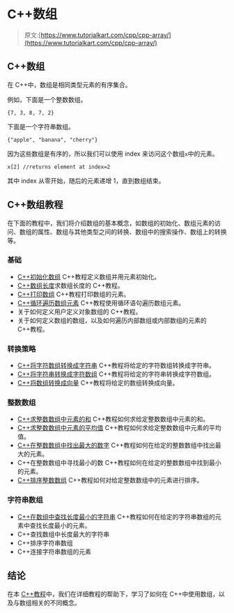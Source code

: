 # C++数组

> 原文:[https://www.tutorialkart.com/cpp/cpp-array/](https://www.tutorialkart.com/cpp/cpp-array/)

## C++数组

在 C++中，数组是相同类型元素的有序集合。

例如，下面是一个整数数组。

```
{7, 3, 8, 7, 2}

```

下面是一个字符串数组。

```
{"apple", "banana", "cherry"}

```

因为这些数组是有序的，所以我们可以使用 index 来访问这个数组`x`中的元素。

```
x[2] //returns element at index=2

```

其中 index 从零开始，随后的元素递增 1，直到数组结束。

## C++数组教程

在下面的教程中，我们将介绍数组的基本概念，如数组的初始化、数组元素的访问、数组的属性、数组与其他类型之间的转换、数组中的搜索操作、数组上的转换等。

### 基础

*   [C++初始化数组](https://www.tutorialkart.com/cpp/cpp-initialize-array/) C++教程定义数组并用元素初始化。
*   [C++数组长度](https://www.tutorialkart.com/cpp/cpp-array-length/)求数组长度的 C++教程。
*   [C++打印数组](https://www.tutorialkart.com/cpp/cpp-print-array/) C++教程打印数组的元素。
*   [C++循环遍历数组元素](https://www.tutorialkart.com/cpp/cpp-array-loop/) C++教程使用循环语句遍历数组元素。
*   关于如何定义用户定义对象数组的 C++教程。
*   关于如何定义数组的数组，以及如何遍历内部数组或内部数组的元素的 C++教程。

### 转换策略

*   [C++将字符数组转换成字符串](https://www.tutorialkart.com/cpp/cpp-convert-char-array-to-string/) C++教程将给定的字符数组转换成字符串。
*   [C++将字符串转换成字符数组](https://www.tutorialkart.com/cpp/cpp-convert-string-to-char-array/) C++教程将给定的字符串转换成字符数组。
*   [C++将数组转换成向量](https://www.tutorialkart.com/cpp/cpp-convert-array-to-vector/) C++教程将给定的数组转换成向量。

### 整数数组

*   [C++求整数数组中元素的和](https://www.tutorialkart.com/cpp/cpp-find-sum-of-elements-in-integer-array/) C++教程如何求给定整数数组中元素的和。
*   [C++求整数数组中元素的平均值](https://www.tutorialkart.com/cpp/cpp-find-average-of-elements-in-integer-array/) C++教程如何求给定整数数组中元素的平均值。
*   [C++在整数数组中找出最大的数字](https://www.tutorialkart.com/cpp/cpp-find-largest-number-in-integer-array/) C++教程如何在给定的整数数组中找出最大的元素。
*   C++在整数数组中寻找最小的数 C++教程如何在给定的整数数组中找到最小的元素。
*   [C++排序整数数组](https://www.tutorialkart.com/cpp/cpp-sort-integer-array/) C++教程如何对给定整数数组中的元素进行排序。

### 字符串数组

*   [C++在数组中查找长度最小的字符串](https://www.tutorialkart.com/cpp/cpp-find-string-with-least-length-in-string-array/) C++教程如何在给定的字符串数组的元素中查找长度最小的元素。
*   C++查找数组中长度最大的字符串
*   C++排序字符串数组
*   C++连接字符串数组的元素

## 结论

在本 [C++教程](https://www.tutorialkart.com/cpp/)中，我们在详细教程的帮助下，学习了如何在 C++中使用数组，以及与数组相关的不同概念。
